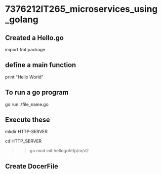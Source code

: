 # 7376212IT265_microservices_using_golang

## Created a Hello.go
import fmt package
## define a main function
print "Hello World"
## To run a go program 
go run .\file_name.go
## Execute these
mkdir HTTP-SERVER

cd HTTP_SERVER
>>go mod init hellogohttp/m/v2
## Create DocerFile


